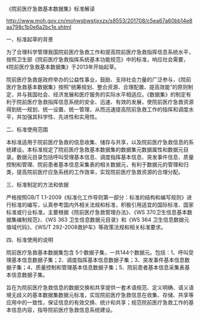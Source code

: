 《院前医疗急救基本数据集》标准解读

http://www.moh.gov.cn/mohwsbwstjxxzx/s8553/201708/c5ea67a60bb14e8aa798c1b0e6a2bc1e.shtml


一、标准起草的背景

为了合理科学管理我国院前医疗急救工作和提高院前医疗急救指挥信息系统水平，按照卫生部《院前医疗急救指挥系统基本功能规范》中的标准，响应社会需要，《院前医疗急救基本数据集》于2013年开始起草。

院前医疗急救是政府举办的公益性事业，鼓励、支持社会力量的广泛参与，《院前医疗急救基本数据集》按照“统筹规划、整合资源、合理配置、提高效能”的原则制定，并与我国社会、经济发展和医疗服务的实际水平相适应。《数据集》的制定有利于院前医疗急救指挥信息系统的安全、迅速、有效的发展，使院前医疗急救资源得到统一规划、统一设置、统一管理，从而迅速提高院前急救工作的指挥和调度水平，并加强其科学性、先进性和实用性。

二、标准使用范围

本标准适用于院前医疗急救的信息收集、储存与共享，以及院前医疗急救信息的系统建设。本标准规定了院前医疗急救基本数据集的数据集元数据属性和数据元目录。数据元目录包括呼叫受理基本信息、调度指挥基本信息、突发事件信息、质量控制和管理、院前患者基本信息采集表的相关数据元，有利于数据元的管理和归类，提高院前医疗应急系统的工作效率，实现院前医疗急救资源的合理分配。

三、标准制定的方法和依据

严格按照GB/T 1.1-2009《标准化工作导则第一部分：标准的结构和编写规则》进行标准的编写，认真参考国内外相关法规和标准，积极引用适宜的国际标准、国家标准或行业标准，主要根据《院前医疗急救管理办法》、《WS 370卫生信息基本数据集编制规范》、《WS 363 卫生信息数据元目录》和《WS 364 卫生信息数据元值域代码》、《WS/T 292-2008救护车》等政策法规和相关标准要求。

四、标准使用的说明

院前医疗急救基本数据集包含 5个数据子集，一共144个数据元。包括：1、呼叫受理基本信息数据子集；2、调度指挥基本信息数据子集；3、突发事件基本信息数据子集；4、质量控制和管理基本信息数据子集；5、院前患者基本信息采集表基本信息数据子集。

旨在为院前医疗急救信息的数据交换和共享提供一套术语规范、定义明确、语义语境无歧义的基本数据集数据元标准，实现院前医疗急救信息在收集、存储、共享等应用中的一致性，保证信息的有效交换、统计和共享；规范院前医疗急救工作的基本信息内容，指导院前医疗急救信息系统建设。


